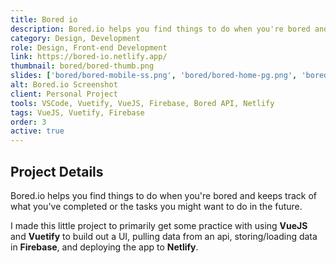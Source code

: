 ```yaml
---
title: Bored io
description: Bored.io helps you find things to do when you're bored and keeps track of what you've completed or the tasks you might want to do in the future.
category: Design, Development
role: Design, Front-end Development
link: https://bored-io.netlify.app/
thumbnail: bored/bored-thumb.png
slides: ['bored/bored-mobile-ss.png', 'bored/bored-home-pg.png', 'bored/bored-saved-pg.png', 'bored/bored-completed-pg.png']
alt: Bored.io Screenshot
client: Personal Project
tools: VSCode, Vuetify, VueJS, Firebase, Bored API, Netlify
tags: VueJS, Vuetify, Firebase
order: 3
active: true
---
```


## Project Details

Bored.io helps you find things to do when you're bored and keeps track of what you've completed or the tasks you might want to do in the future.

I made this little project to primarily get some practice with using **VueJS** and **Vuetify** to build out a UI, pulling data from an api, storing/loading data in **Firebase**, and deploying the app to **Netlify**.
